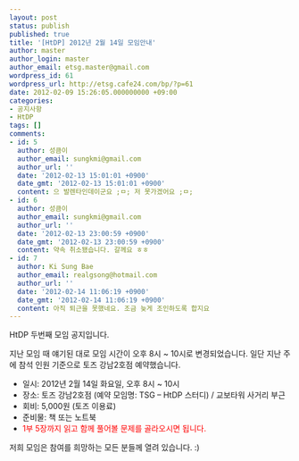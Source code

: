 ```yaml
---
layout: post
status: publish
published: true
title: '[HtDP] 2012년 2월 14일 모임안내'
author: master
author_login: master
author_email: etsg.master@gmail.com
wordpress_id: 61
wordpress_url: http://etsg.cafe24.com/bp/?p=61
date: 2012-02-09 15:26:05.000000000 +09:00
categories:
- 공지사항
- HtDP
tags: []
comments:
- id: 5
  author: 성큼이
  author_email: sungkmi@gmail.com
  author_url: ''
  date: '2012-02-13 15:01:01 +0900'
  date_gmt: '2012-02-13 15:01:01 +0900'
  content: 으 발렌타인데이군요 ;ㅁ; 저 못가겠어요 ;ㅁ;
- id: 6
  author: 성큼이
  author_email: sungkmi@gmail.com
  author_url: ''
  date: '2012-02-13 23:00:59 +0900'
  date_gmt: '2012-02-13 23:00:59 +0900'
  content: 약속 취소됐습니다. 갈께요 ㅎㅎ
- id: 7
  author: Ki Sung Bae
  author_email: realgsong@hotmail.com
  author_url: ''
  date: '2012-02-14 11:06:19 +0900'
  date_gmt: '2012-02-14 11:06:19 +0900'
  content: 아직 퇴근을 못했네요. 조금 늦게 조인하도록 합지요
---
```

HtDP 두번째 모임 공지입니다.

지난 모임 때 얘기된 대로 모임 시간이 오후 8시 ~ 10시로 변경되었습니다.
일단 지난 주에 참석 인원 기준으로 토즈 강남2호점 예약했습니다.
<ul>
	<li>일시: 2012년 2월 14일 화요일, 오후 8시 ~ 10시</li>
	<li>장소: 토즈 강남2호점 (예약 모임명: TSG – HtDP 스터디) / 교보타워 사거리 부근</li>
	<li>회비: 5,000원 (토즈 이용료)</li>
	<li>준비물: 책 또는 노트북</li>
	<li><span style="color: #ff0000;">1부 5장까지 읽고 함께 풀어볼 문제를 골라오시면 됩니다.</span></li>
</ul>
저희 모임은 참여를 희망하는 모든 분들께 열려 있습니다. :)
